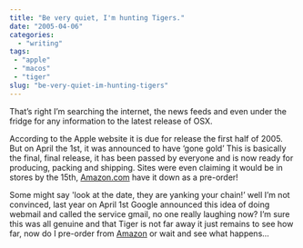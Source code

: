 ```yaml
---
title: "Be very quiet, I'm hunting Tigers."
date: "2005-04-06"
categories:
  - "writing"
tags:
 - "apple"
 - "macos"
 - "tiger"
slug: "be-very-quiet-im-hunting-tigers"
---
```


<!-- ![OSX 10.4 - Tiger](/images/B0002G71T0.01._SCMZZZZZZZ_.jpg)   -->
That’s right I’m searching the internet, the news feeds and even under the fridge for any information to the latest release of OSX. 

According to the Apple website it is due for release the first half of 2005. But on April the 1st, it was announced to have ‘gone gold’ This is basically the final, final release, it has been passed by everyone and is now ready for producing, packing and shipping. Sites were even claiming it would be in stores by the 15th, [Amazon.com](https://www.amazon.com/exec/obidos/tg/detail/-/B0002G71T0/qid=1112768715/sr=8-2/ref=sr_8_xs_ap_i2_xgl147/103-4143842-6379032?v=glance&s=pc&n=507846) have it down as a pre-order!

Some might say 'look at the date, they are yanking your chain!’ well I’m not convinced, last year on April 1st Google announced this idea of doing webmail and called the service gmail, no one really laughing now?
I’m sure this was all genuine and that Tiger is not far away it just remains to see how far, now do I pre-order from [Amazon](https://www.amazon.com) or wait and see what happens…
